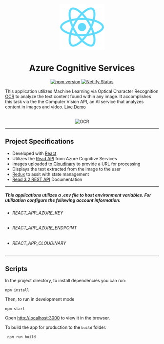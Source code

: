 <div align="center" markdown="1">

<img src="public/logo192.png" alt="React" width="150"/>

# Azure Cognitive Services

[![npm version](https://badge.fury.io/js/react.svg)](https://badge.fury.io/js/react) [![Netlify Status](https://api.netlify.com/api/v1/badges/be64e88a-89c5-45b3-94fd-5724f7741a0e/deploy-status)](https://app.netlify.com/sites/awesome-cray-160ef7/deploys)

</div>

This application utilizes Machine Learning via Optical Character Recognition [OCR](https://nanonets.com/blog/deep-learning-ocr/) to analyze the text content found within any image. It accomplishes this task via the the Computer Vision API, an AI service that analyzes content in images and video. [Live Demo](https://azure-cognitive-services.netlify.app/)

<div align="center" markdown="1">

<br/>

<img src="https://nanonets.com/blog/content/images/2019/08/ocr-in-the-wild.gif" alt="OCR" width="200">

</div>

---

## Project Specifications

- Developed with [React](https://github.com/facebook/create-react-app)
- Utilizes the [Read API](https://docs.microsoft.com/en-us/azure/cognitive-services/computer-vision/overview-ocr#read-api) from Azure Cognitive Services
- Images uploaded to [Cloudinary](https://cloudinary.com/) to provide a URL for processing
- Displays the text extracted from the image to the user
- [Redux](https://redux.js.org/) to assit with state management
- [Read 3.2 REST API](https://centraluseuap.dev.cognitive.microsoft.com/docs/services/computer-vision-v3-2/operations/5d986960601faab4bf452005) Documentation

---

##### This applications utilizes a **.env file** to host environment variables. For utilization configure the following account information:

- ###### REACT_APP_AZURE_KEY
- ###### REACT_APP_AZURE_ENDPOINT
- ###### REACT_APP_CLOUDINARY

---

## Scripts

In the project directory, to install dependencies you can run:

```
npm install
```

Then, to run in development mode

```
npm start
```

Open [http://localhost:3000](http://localhost:3000) to view it in the browser.

To build the app for production to the `build` folder.

```
 npm run build
```
